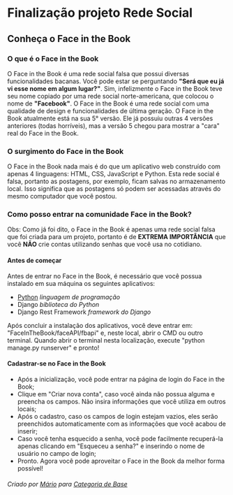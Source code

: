 # Finalização projeto Rede Social

## Conheça o Face in the Book
### O que é o Face in the Book
O Face in the Book é uma rede social falsa que possui diversas funcionalidades bacanas. Você pode estar se perguntando __"Será que eu já vi esse nome em algum lugar?"__. Sim, infelizmente o Face in the Book teve seu nome copiado por uma rede social norte-americana, que colocou o nome de __"Facebook"__.
O Face in the Book é uma rede social com uma qualidade de design e funcionalidades de última geração.
O Face in the Book atualmente está na sua 5° versão. Ele já possuiu outras 4 versões anteriores (todas horríveis), mas a versão 5 chegou para mostrar a "cara" real do Face in the Book.

### O surgimento do Face in the Book
O Face in the Book nada mais é do que um aplicativo web construído com apenas 4 linguagens: HTML, CSS, JavaScript e Python.
Esta rede social é falsa, portanto as postagens, por exemplo, ficam salvas no armazenamento local. Isso significa que as postagens só podem ser acessadas através do mesmo computador que você postou.

### Como posso entrar na comunidade Face in the Book?
Obs: Como já foi dito, o Face in the Book é apenas uma rede social falsa que foi criada para um projeto, portanto é de **EXTREMA IMPORTÂNCIA** que você **NÃO** crie contas utilizando senhas que você usa no cotidiano.

#### Antes de começar
Antes de entrar no Face in the Book, é necessário que você possua instalado em sua máquina os seguintes aplicativos:

* [Python](https://www.python.org/) _linguagem de programação_
* Django _biblioteca do Python_
* Django Rest Framework _framework do Django_

Após concluir a instalação dos aplicativos, você deve entrar em: "FaceInTheBook/faceAPI/fbapi" e, neste local, abrir o CMD ou outro terminal.
Quando abrir o terminal nesta localização, execute "python manage.py runserver" e pronto!

#### Cadastrar-se no Face in the Book
 - Após a inicialização, você pode entrar na página de login do Face in the Book;
 - Clique em "Criar nova conta", caso você ainda não possua alguma e preencha os campos. Não insira informações que você utiliza em outros locais;
 - Após o cadastro, caso os campos de login estejam vazios, eles serão preenchidos automaticamente com as informações que você acabou de inserir;
 - Caso você tenha esquecido a senha, você pode facilmente recuperá-la apenas clicando em "Esqueceu a senha?" e inserindo o nome de usuário no campo de login;
 - Pronto. Agora você pode aproveitar o Face in the Book da melhor forma possível!

###### Criado por [Mário](https://github.com/AABB2741/) para [Categoria de Base](https://categoriadebase.org/)
